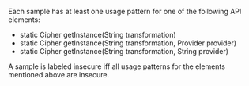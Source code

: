 Each sample has at least one usage pattern for one of the following API elements:
* static Cipher getInstance(String transformation)
* static Cipher getInstance(String transformation, Provider provider)
* static Cipher getInstance(String transformation, String provider)

A sample is labeled insecure iff all usage patterns for the elements mentioned above are insecure.
